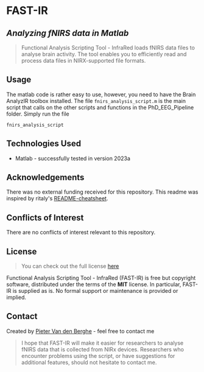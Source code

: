 # FAST-IR

## *Analyzing fNIRS data in Matlab*

> Functional Analysis Scripting Tool - InfraRed loads fNIRS data files to analyse brain activity. The tool enables you to efficiently read and process data files in NIRX-supported file formats.

## Usage

The matlab code is rather easy to use, however, you need to have the Brain AnalyzIR toolbox installed. The file `fnirs_analysis_script.m` is the main script that calls on the other scripts and functions in the PhD_EEG_Pipeline folder. Simply run the file

```
fnirs_analysis_script
```

## Technologies Used

- Matlab - successfully tested in version 2023a

## Acknowledgements

There was no external funding received for this repository. This readme was inspired by ritaly's [README-cheatsheet](https://github.com/ritaly/README-cheatsheet).

## Conflicts of Interest

There are no conflicts of interest relevant to this repository.

## License

> You can check out the full license [here](https://github.com/IgorAntun/node-chat/blob/master/LICENSE)

Functional Analysis Scripting Tool - InfraRed (FAST-IR) is free but copyright software, distributed under the terms of the **MIT** license. In particular, FAST-IR is supplied as is. No formal support or maintenance is provided or implied. 

## Contact

Created by [Pieter Van den Berghe](pieter.vandenberghe@ugent.be) - feel free to contact me

> I hope that FAST-IR will make it easier for researchers to analyse fNIRS data that is collected from NIRx devices. Researchers who encounter problems using the script, or have suggestions for additional features, should not hesitate to contact me.
